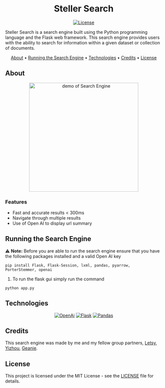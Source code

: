 <div align="center">

# Steller Search

[![License][license.io]][license-url]

<p align="left">
Steller Search is a search engine built using the Python programming language and the Flask web framework. This search engine provides users with the ability to search for information within a given dataset or collection of documents.
</p>

[About](#about) •
[Running the Search Engine](#running-the-search-engine) •
[Technologies](#technologies) •
[Credits](#credits) •
[License](#license)

</div>

## About

<div align="center">

<img height=350 alt="demo of Search Engine" src="https://imgur.com/a/tPPq2An">

</div>

### Features

- Fast and accurate results < 300ms
- Navigate through multiple results
- Use of Open AI to display url summary

## Running the Search Engine

⚠️ **Note:** Before you are able to run the search engine ensure that you have the following packages installed and a valid Open AI key

```
pip install Flask, Flask-Session, lxml, pandas, pyarrow, PorterStemmer, openai
```

1. To run the flask gui simply run the command

```
python app.py
```

## Technologies

<div align="center">

[![OpenAi][openai.io]][openai-url] [![Flask][flask.io]][flask-url] [![Pandas][pandas.io]][pandas-url]

</div>

## Credits

This search engine was made by me and my fellow group partners, [Letsy][letsy-url], [Yizhou][yizhou-url], [Geanie][geanie-url].

## License

This project is licensed under the MIT License - see the [LICENSE][git-license-url] file for details.

<!-- MARKDOWN LINKS & IMAGES -->

[license.io]: https://img.shields.io/badge/license-MIT-blue.svg
[license-url]: https://opensource.org/licenses/MIT
[git-license-url]: https://github.com/rparin/A3WebSearch/blob/main/LICENSE
[pandas.io]: https://img.shields.io/badge/Pandas-130654?style=for-the-badge&logo=pandas&logoColor=#130654
[pandas-url]: https://pandas.pydata.org/
[flask.io]: https://img.shields.io/badge/Flask-FFFFFF?style=for-the-badge&logo=flask&logoColor=black
[flask-url]: https://flask.palletsprojects.com/
[openai.io]: https://img.shields.io/badge/OpenAi-000000?style=for-the-badge&logo=openai&logoColor=white
[openai-url]: https://platform.openai.com/
[letsy-url]: https://github.com/Galetsy
[yizhou-url]: https://github.com/yizhoc4
[geanie-url]: https://github.com/geesants
